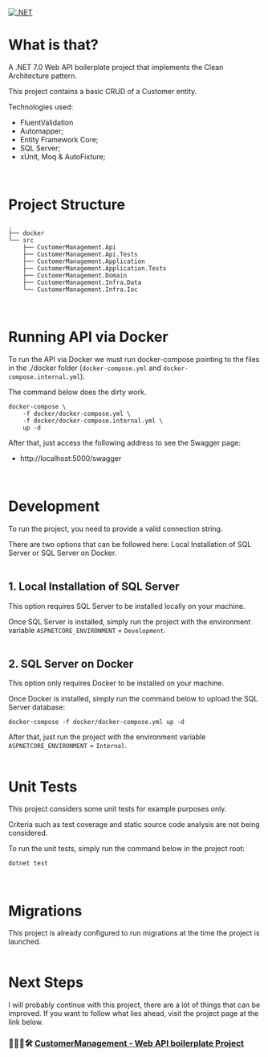 [![.NET](https://github.com/francoeder/CustomerManagement/actions/workflows/ci-dotnet.yml/badge.svg?branch=main)](https://github.com/francoeder/CustomerManagement/actions/workflows/ci-dotnet.yml)

# What is that?

A .NET 7.0 Web API boilerplate project that implements the Clean Architecture pattern.

This project contains a basic CRUD of a Customer entity.

Technologies used:
- FluentValidation
- Automapper;
- Entity Framework Core;
- SQL Server;
- xUnit, Moq & AutoFixture;

<br>

# Project Structure
```
.
├── docker
└── src
    ├── CustomerManagement.Api
    ├── CustomerManagement.Api.Tests
    ├── CustomerManagement.Application
    ├── CustomerManagement.Application.Tests
    ├── CustomerManagement.Domain
    ├── CustomerManagement.Infra.Data
    └── CustomerManagement.Infra.Ioc
```

<br>

# Running API via Docker

To run the API via Docker we must run docker-compose pointing to the files in the ./docker folder (`docker-compose.yml` and `docker-compose.internal.yml`).

The command below does the dirty work.

```
docker-compose \
    -f docker/docker-compose.yml \
    -f docker/docker-compose.internal.yml \
    up -d
```

After that, just access the following address to see the Swagger page:

- http://localhost:5000/swagger

<br>

# Development

To run the project, you need to provide a valid connection string.

There are two options that can be followed here: Local Installation of SQL Server or SQL Server on Docker.
<br><br>

## 1. Local Installation of SQL Server
This option requires SQL Server to be installed locally on your machine.

Once SQL Server is installed, simply run the project with the environment variable `ASPNETCORE_ENVIRONMENT` = `Development`.
<br><br>


## 2. SQL Server on Docker
This option only requires Docker to be installed on your machine.

Once Docker is installed, simply run the command below to upload the SQL Server database:

```
docker-compose -f docker/docker-compose.yml up -d
```

After that, just run the project with the environment variable `ASPNETCORE_ENVIRONMENT` = `Internal`.
<br><br>

# Unit Tests

This project considers some unit tests for example purposes only.

Criteria such as test coverage and static source code analysis are not being considered.

To run the unit tests, simply run the command below in the project root:

```
dotnet test
```
<br>

# Migrations

This project is already configured to run migrations at the time the project is launched.
<br><br>


# Next Steps

I will probably continue with this project, there are a lot of things that can be improved.
If you want to follow what lies ahead, visit the project page at the link below.


### 👷🏻‍♂️🛠️ [CustomerManagement - Web API boilerplate Project](https://github.com/users/francoeder/projects/1/views/1)